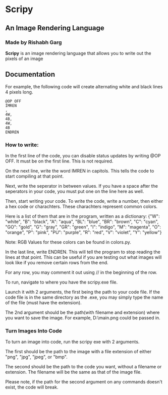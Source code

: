 # Scripy

## An Image Rendering Language

### Made by Rishabh Garg

**Scripy** is an image rendering language that allows you to write out the pixels of an image

## Documentation
For example, the following code will create alternating white and black lines 4 pixels long.
    
    @OP OFF
    IMREN
    ,
    4W,
    4B,
    4W,
    4B
    ENDREN

### How to write:
In the first line of the code, you can disable status updates by writing @OP OFF. It must be on the first line. This is not required.

On the next line, write the word IMREN in capitols. This tells the code to start compiling at that point.

Next, write the seperator in between values. If you have a space after the seperators in your code, you must put one on the line here as well.

Then, start writing your code. To write the code, write a number, then either a hex code or charachters. These charachters represent common colors.

Here is a list of them that are in the program, written as a dictionary:
{"W": "white", "B": "black", "A": "aqua", "BL": "blue", "BR": "brown", "C": "cyan", "GO": "gold", "G": "gray", "GR": "green", "I": "indigo", "M": "magenta", "O": "orange", "P": "pink", "PU": "purple", "R": "red", "V": "violet", "Y": "yellow"}

Note: RGB Values for these colors can be found in colors.py.

In the last line, write ENDREN. This will tell the program to stop reading the lines at that point. This can be useful if you are testing out what images will look like if you remove certain rows from the end.

For any row, you may comment it out using // in the beginning of the row.

To run, navigate to where you have the scripy.exe file.

Launch it with 2 arguments, the first being the path to your code file. If the code file is in the same directory as the .exe, you may simply type the name of the file (must have the extension). 

The 2nd argument should be the path(with filename and extension) where you want to save the image. For example, D:\main.png could be passed in.

### Turn Images Into Code

To turn an image into code, run the scripy exe with 2 arguments. 

The first should be the path to the image with a file extension of either "png", "jpg", "jpeg", or "bmp".

The second should be the path to the code you want, without a filename or extension. The filename will be the same as that of the image file.

Please note, if the path for the second argument on any commands doesn't exist, the code will break.
